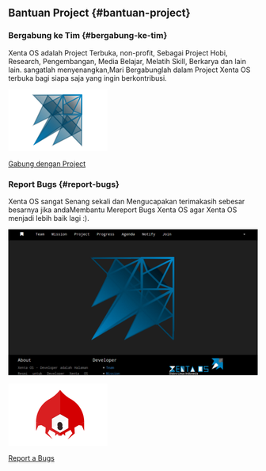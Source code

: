 ## Bantuan Project {#bantuan-project}

### Bergabung ke Tim {#bergabung-ke-tim}

Xenta OS adalah Project Terbuka, non-profit, Sebagai Project Hobi, Research, Pengembangan, Media Belajar, Melatih Skill, Berkarya dan lain lain. sangatlah menyenangkan,Mari Bergabunglah dalam Project Xenta OS terbuka bagi siapa saja yang ingin berkontribusi.

![](../assets/image30.png)

[Gabung dengan Project](http://dev.xentaos.org/)

### Report Bugs {#report-bugs}

Xenta OS sangat Senang sekali dan Mengucapakan terimakasih sebesar besarnya jika andaMembantu Mereport Bugs Xenta OS agar Xenta OS menjadi lebih baik lagi :).

![](../assets/image230.png)

![](../assets/image31.png)

[Report a Bugs](https://docs.google.com/forms/d/e/1FAIpQLSeoFk05xyFKEuGYb_A5M_3WAdgX3gUjT71kNn5dk682MuiNPw/viewform)